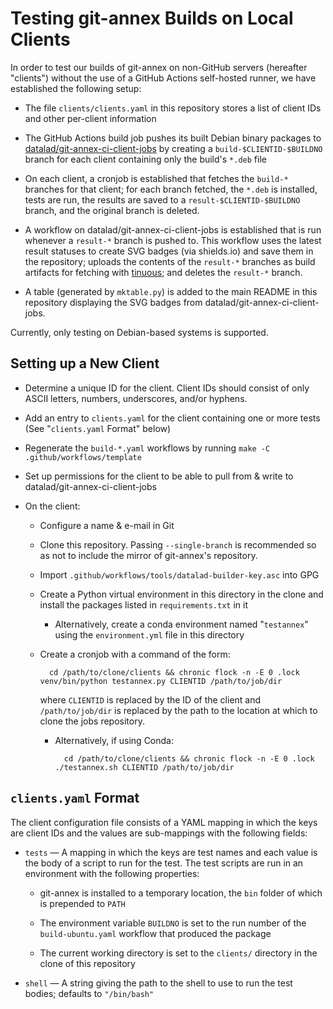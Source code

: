 Testing git-annex Builds on Local Clients
=========================================

In order to test our builds of git-annex on non-GitHub servers (hereafter
"clients") without the use of a GitHub Actions self-hosted runner, we have
established the following setup:

- The file `clients/clients.yaml` in this repository stores a list of client
  IDs and other per-client information

- The GitHub Actions build job pushes its built Debian binary packages to
  [datalad/git-annex-ci-client-jobs](https://github.com/datalad/git-annex-ci-client-jobs)
  by creating a `build-$CLIENTID-$BUILDNO` branch for each client containing
  only the build's `*.deb` file

- On each client, a cronjob is established that fetches the `build-*` branches
  for that client; for each branch fetched, the `*.deb` is installed, tests are
  run, the results are saved to a `result-$CLIENTID-$BUILDNO` branch, and the
  original branch is deleted.

- A workflow on datalad/git-annex-ci-client-jobs is established that is run
  whenever a `result-*` branch is pushed to.  This workflow uses the latest
  result statuses to create SVG badges (via shields.io) and save them in the
  repository; uploads the contents of the `result-*` branches as build
  artifacts for fetching with [tinuous](https://github.com/con/tinuous); and
  deletes the `result-*` branch.

- A table (generated by `mktable.py`) is added to the main README in this
  repository displaying the SVG badges from datalad/git-annex-ci-client-jobs.

Currently, only testing on Debian-based systems is supported.

Setting up a New Client
-----------------------

- Determine a unique ID for the client.  Client IDs should consist of only
  ASCII letters, numbers, underscores, and/or hyphens.

- Add an entry to `clients.yaml` for the client containing one or more tests
  (See "`clients.yaml` Format" below)

- Regenerate the `build-*.yaml` workflows by running `make -C
  .github/workflows/template`

- Set up permissions for the client to be able to pull from & write to
  datalad/git-annex-ci-client-jobs

- On the client:

    - Configure a name & e-mail in Git

    - Clone this repository.  Passing `--single-branch` is recommended so as
      not to include the mirror of git-annex's repository.

    - Import `.github/workflows/tools/datalad-builder-key.asc` into GPG

    - Create a Python virtual environment in this directory in the clone and
      install the packages listed in `requirements.txt` in it

        - Alternatively, create a conda environment named "`testannex`" using
          the `environment.yml` file in this directory

    - Create a cronjob with a command of the form:

            cd /path/to/clone/clients && chronic flock -n -E 0 .lock venv/bin/python testannex.py CLIENTID /path/to/job/dir

      where `CLIENTID` is replaced by the ID of the client and
      `/path/to/job/dir` is replaced by the path to the location at which to
      clone the jobs repository.

        - Alternatively, if using Conda:

                cd /path/to/clone/clients && chronic flock -n -E 0 .lock ./testannex.sh CLIENTID /path/to/job/dir


`clients.yaml` Format
---------------------

The client configuration file consists of a YAML mapping in which the keys are
client IDs and the values are sub-mappings with the following fields:

- `tests` — A mapping in which the keys are test names and each value is the
  body of a script to run for the test.  The test scripts are run in an
  environment with the following properties:

    - git-annex is installed to a temporary location, the `bin` folder of which
      is prepended to `PATH`

    - The environment variable `BUILDNO` is set to the run number of the
      `build-ubuntu.yaml` workflow that produced the package

    - The current working directory is set to the `clients/` directory in the
      clone of this repository

- `shell` — A string giving the path to the shell to use to run the test
  bodies; defaults to `"/bin/bash"`
